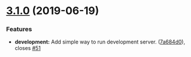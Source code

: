 # [3.1.0](https://github.com/adobe/openwhisk-probot-builder/compare/v3.0.8...v3.1.0) (2019-06-19)


### Features

* **development:** Add simple way to run development server. ([7a684d0](https://github.com/adobe/openwhisk-probot-builder/commit/7a684d0)), closes [#51](https://github.com/adobe/openwhisk-probot-builder/issues/51)

